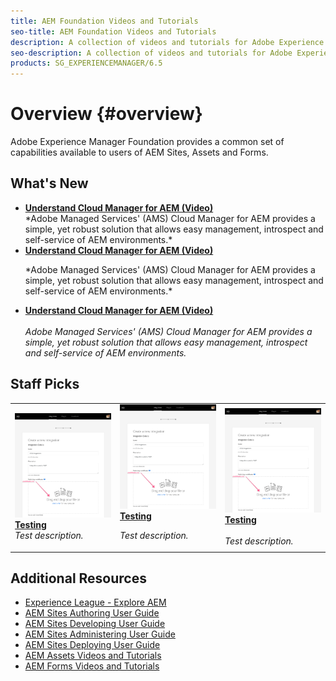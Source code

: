 ```yaml
---
title: AEM Foundation Videos and Tutorials
seo-title: AEM Foundation Videos and Tutorials
description: A collection of videos and tutorials for Adobe Experience Manager Foundation. 
seo-description: A collection of videos and tutorials for Adobe Experience Manager Foundation
products: SG_EXPERIENCEMANAGER/6.5
---
```


# Overview {#overview}

Adobe Experience Manager Foundation provides a common set of capabilities available to users of AEM Sites, Assets and Forms.

## What's New

* **[Understand Cloud Manager for AEM (Video)](./cloud-manager/understand-cloud-manager-for-aem.md)**
    <div>
    *Adobe Managed Services' (AMS) Cloud Manager for AEM provides a simple, yet robust solution that allows easy management, introspect and self-service of AEM environments.*
    </div>
* **[Understand Cloud Manager for AEM (Video)](./cloud-manager/understand-cloud-manager-for-aem.md)**
    <p>
    *Adobe Managed Services' (AMS) Cloud Manager for AEM provides a simple, yet robust solution that allows easy management, introspect and self-service of AEM environments.*
    </p>
* **[Understand Cloud Manager for AEM (Video)](./cloud-manager/understand-cloud-manager-for-aem.md)**  
    <br>
    *Adobe Managed Services' (AMS) Cloud Manager for AEM provides a simple, yet robust solution that allows easy management, introspect and self-service of AEM environments.*

## Staff Picks

<table>
<tr>
  <td>
    <a href="https://docs.adobe.com/content/help/en/experience-manager-learn/getting-started-wknd-tutorial-develop/overview.html">
    <img alt="Test" src="./authentication/assets/set-up-public-private-keys-for-use-with-aem-and-adobe-io__adobe-io--create-new-integration.png" />
    </a>
    <br/>
     <a href="https://docs.adobe.com/content/help/en/experience-manager-learn/getting-started-wknd-tutorial-develop/overview.html">
    <b>Testing</b><br/>
    </a>
    <div>
    <i>Test description.</i>
    <div>
  </td>
   <td>
    <a href="https://docs.adobe.com/content/help/en/experience-manager-learn/getting-started-wknd-tutorial-develop/overview.html">
    <img alt="Test" src="./authentication/assets/set-up-public-private-keys-for-use-with-aem-and-adobe-io__adobe-io--create-new-integration.png" />
    </a>
    <br/>
     <a href="https://docs.adobe.com/content/help/en/experience-manager-learn/getting-started-wknd-tutorial-develop/overview.html">
    <b>Testing</b><br/>
    </a>
    <p>
    <i>Test description.</i>
    <p>
  </td>
  <td>
    <a href="https://docs.adobe.com/content/help/en/experience-manager-learn/getting-started-wknd-tutorial-develop/overview.html">
    <img alt="Test" src="./authentication/assets/set-up-public-private-keys-for-use-with-aem-and-adobe-io__adobe-io--create-new-integration.png" />
    </a>
    <br/>
     <a href="https://docs.adobe.com/content/help/en/experience-manager-learn/getting-started-wknd-tutorial-develop/overview.html">
    <b>Testing</b><br/>
    </a>
    <br/>
    <i>Test description.</i>
  </td>
</tr>
</table>

## Additional Resources

* [Experience League - Explore AEM](https://experienceleague.adobe.com/#recommended/solutions/experience-manager)
* [AEM Sites Authoring User Guide](https://helpx.adobe.com/experience-manager/6-5/sites/authoring/user-guide.html)
* [AEM Sites Developing User Guide](https://helpx.adobe.com/experience-manager/6-5/sites/developing/user-guide.html)
* [AEM Sites Administering User Guide](https://helpx.adobe.com/experience-manager/6-5/sites/administering/user-guide.html)
* [AEM Sites Deploying User Guide](https://helpx.adobe.com/experience-manager/6-5/sites/deploying/user-guide.html)
* [AEM Assets Videos and Tutorials](/help/assets/overview.md)
* [AEM Forms Videos and Tutorials](/help/forms/introduction.md)
